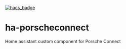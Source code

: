 [![hacs_badge](https://img.shields.io/badge/HACS-Custom-orange.svg)](https://github.com/custom-components/hacs)

# ha-porscheconnect
Home assistant custom component for Porsche Connect


